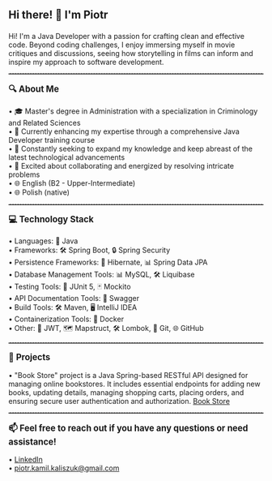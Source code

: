 <p align="left" style="font-size: 1.5em;"><strong>Hi there! 👋 I'm Piotr</strong></p>

<p align="left">Hi! I'm a Java Developer with a passion for crafting clean and effective code. Beyond coding challenges, I enjoy immersing myself in movie critiques and discussions, seeing how storytelling in films can inform and inspire my approach to software development.</p>

<hr style="border-top: 1px dashed #8c8b8b;">

<p align="left" style="font-size: 1.2em;"><strong>🔍 About Me</strong></p>

<p align="left">
&bull; 🎓 Master's degree in Administration with a specialization in Criminology and Related Sciences<br>
&bull; 💼 Currently enhancing my expertise through a comprehensive Java Developer training course<br>
&bull; 🌱 Constantly seeking to expand my knowledge and keep abreast of the latest technological advancements<br>
&bull; 🤝 Excited about collaborating and energized by resolving intricate problems<br>
&bull; 🌐 English (B2 - Upper-Intermediate)<br>
&bull; 🌐 Polish (native)
</p>

<hr style="border-top: 1px dashed #8c8b8b;">

<p align="left" style="font-size: 1.2em;"><strong>💻 Technology Stack</strong></p>

<p align="left">
&bull; Languages: 🚀 Java<br>
&bull; Frameworks: 🛠️ Spring Boot, 🔒 Spring Security<br>
&bull; Persistence Frameworks: 🔄 Hibernate, 📊 Spring Data JPA<br>
&bull; Database Management Tools: 📊 MySQL, 🛠️ Liquibase<br>
&bull; Testing Tools: 🧪 JUnit 5, 🃏 Mockito<br>
&bull; API Documentation Tools: 📘 Swagger<br>
&bull; Build Tools: 🛠️ Maven, 🖥️ IntelliJ IDEA<br>
&bull; Containerization Tools: 🐳 Docker<br>
&bull; Other: 🔐 JWT, 🗺️ Mapstruct, 🛠️ Lombok, 🐙 Git, 🌐 GitHub
</p>

<hr style="border-top: 1px dashed #8c8b8b;">

<p align="left" style="font-size: 1.2em;"><strong>🚀 Projects</strong></p>

<p align="left">
&bull; "Book Store" project is a Java Spring-based RESTful API designed for managing online bookstores. It includes essential endpoints for adding new books, updating details, managing shopping carts, placing orders, and ensuring secure user authentication and authorization. <a href="https://github.com/Kalixone/BookstoreAPP">Book Store</a><br>
</p>

<hr style="border-top: 1px dashed #8c8b8b;">

<p align="left" style="font-size: 1.2em;"><strong>📫 Feel free to reach out if you have any questions or need assistance!</strong></p>

<p align="left">
&bull; <a href="https://www.linkedin.com/in/piotr-kaliszuk-63a9a3318/">LinkedIn</a><br>
&bull; <a href="mailto:piotr.kamil.kaliszuk@gmail.com">piotr.kamil.kaliszuk@gmail.com</a>
</p>
